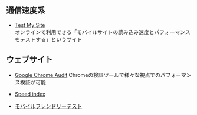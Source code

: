 ## 通信速度系

- [Test My Site](https://webtan.impress.co.jp/e/2017/07/04/26217)  
オンラインで利用できる「モバイルサイトの読み込み速度とパフォーマンスをテストする」というサイト  

## ウェブサイト

- [Google Chrome Audit](https://microcms.io/blog/check_page_performance/)
Chromeの検証ツールで様々な視点でのパフォーマンス検証が可能  

- [Speed index](https://www.webpagetest.org/forums/showthread.php?tid=11776)

- [モバイルフレンドリーテスト](https://search.google.com/test/mobile-friendly)

